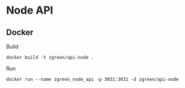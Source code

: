 # Node API

## Docker

Build 

```shell
docker build -t zgreen/api-node .

```

Run

```shell
docker run --name zgreen_node_api -p 3031:3031 -d zgreen/api-node
```

